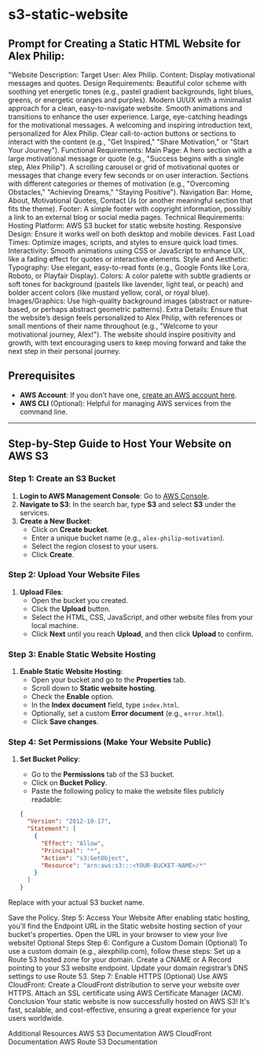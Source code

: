 # s3-static-website


## Prompt for Creating a Static HTML Website for Alex Philip:

"Website Description:
Target User: Alex Philip.
Content: Display motivational messages and quotes.
Design Requirements:
Beautiful color scheme with soothing yet energetic tones (e.g., pastel gradient backgrounds, light blues, greens, or energetic oranges and purples).
Modern UI/UX with a minimalist approach for a clean, easy-to-navigate website.
Smooth animations and transitions to enhance the user experience.
Large, eye-catching headings for the motivational messages.
A welcoming and inspiring introduction text, personalized for Alex Philip.
Clear call-to-action buttons or sections to interact with the content (e.g., "Get Inspired," "Share Motivation," or "Start Your Journey").
Functional Requirements:
Main Page:
A hero section with a large motivational message or quote (e.g., "Success begins with a single step, Alex Philip").
A scrolling carousel or grid of motivational quotes or messages that change every few seconds or on user interaction.
Sections with different categories or themes of motivation (e.g., "Overcoming Obstacles," "Achieving Dreams," "Staying Positive").
Navigation Bar:
Home, About, Motivational Quotes, Contact Us (or another meaningful section that fits the theme).
Footer:
A simple footer with copyright information, possibly a link to an external blog or social media pages.
Technical Requirements:
Hosting Platform: AWS S3 bucket for static website hosting.
Responsive Design: Ensure it works well on both desktop and mobile devices.
Fast Load Times: Optimize images, scripts, and styles to ensure quick load times.
Interactivity: Smooth animations using CSS or JavaScript to enhance UX, like a fading effect for quotes or interactive elements.
Style and Aesthetic:
Typography: Use elegant, easy-to-read fonts (e.g., Google Fonts like Lora, Roboto, or Playfair Display).
Colors: A color palette with subtle gradients or soft tones for background (pastels like lavender, light teal, or peach) and bolder accent colors (like mustard yellow, coral, or royal blue).
Images/Graphics: Use high-quality background images (abstract or nature-based, or perhaps abstract geometric patterns).
Extra Details:
Ensure that the website’s design feels personalized to Alex Philip, with references or small mentions of their name throughout (e.g., "Welcome to your motivational journey, Alex!").
The website should inspire positivity and growth, with text encouraging users to keep moving forward and take the next step in their personal journey.
## Prerequisites

- **AWS Account**: If you don’t have one, [create an AWS account here](https://aws.amazon.com/).
- **AWS CLI** (Optional): Helpful for managing AWS services from the command line.

---

## Step-by-Step Guide to Host Your Website on AWS S3

### Step 1: Create an S3 Bucket

1. **Login to AWS Management Console**: Go to [AWS Console](https://aws.amazon.com/console/).
2. **Navigate to S3**: In the search bar, type **S3** and select **S3** under the services.
3. **Create a New Bucket**:
   - Click on **Create bucket**.
   - Enter a unique bucket name (e.g., `alex-philip-motivation`).
   - Select the region closest to your users.
   - Click **Create**.

### Step 2: Upload Your Website Files

1. **Upload Files**:
   - Open the bucket you created.
   - Click the **Upload** button.
   - Select the HTML, CSS, JavaScript, and other website files from your local machine.
   - Click **Next** until you reach **Upload**, and then click **Upload** to confirm.

### Step 3: Enable Static Website Hosting

1. **Enable Static Website Hosting**:
   - Open your bucket and go to the **Properties** tab.
   - Scroll down to **Static website hosting**.
   - Check the **Enable** option.
   - In the **Index document** field, type `index.html`.
   - Optionally, set a custom **Error document** (e.g., `error.html`).
   - Click **Save changes**.

### Step 4: Set Permissions (Make Your Website Public)

1. **Set Bucket Policy**:
   - Go to the **Permissions** tab of the S3 bucket.
   - Click on **Bucket Policy**.
   - Paste the following policy to make the website files publicly readable:

   ```json
   {
     "Version": "2012-10-17",
     "Statement": [
       {
         "Effect": "Allow",
         "Principal": "*",
         "Action": "s3:GetObject",
         "Resource": "arn:aws:s3:::<YOUR-BUCKET-NAME>/*"
       }
     ]
   }

Replace <YOUR-BUCKET-NAME> with your actual S3 bucket name.

Save the Policy.
Step 5: Access Your Website
After enabling static hosting, you'll find the Endpoint URL in the Static website hosting section of your bucket's properties.
Open the URL in your browser to view your live website!
Optional Steps
Step 6: Configure a Custom Domain (Optional)
To use a custom domain (e.g., alexphilip.com), follow these steps:
Set up a Route 53 hosted zone for your domain.
Create a CNAME or A Record pointing to your S3 website endpoint.
Update your domain registrar’s DNS settings to use Route 53.
Step 7: Enable HTTPS (Optional)
Use AWS CloudFront:
Create a CloudFront distribution to serve your website over HTTPS.
Attach an SSL certificate using AWS Certificate Manager (ACM).
Conclusion
Your static website is now successfully hosted on AWS S3! It's fast, scalable, and cost-effective, ensuring a great experience for your users worldwide.

Additional Resources
AWS S3 Documentation
AWS CloudFront Documentation
AWS Route 53 Documentation
